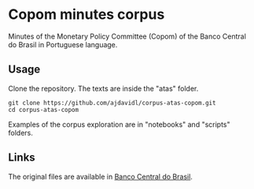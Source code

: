# Copom minutes corpus

Minutes of the Monetary Policy Committee (Copom) of the Banco Central do Brasil in Portuguese language.

## Usage

Clone the repository. The texts are inside the "atas" folder.

```shell
git clone https://github.com/ajdavidl/corpus-atas-copom.git
cd corpus-atas-copom
```
Examples of the corpus exploration are in "notebooks" and "scripts" folders.

## Links

The original files are available in [Banco Central do Brasil](https://www.bcb.gov.br/publicacoes/atascopom/cronologicos). 